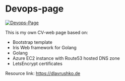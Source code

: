 # Devops-page

[![Devops-Page](https://circleci.com/gh/behoof4mind/devops-page.svg?style=shield)](https://app.circleci.com/pipelines/github/behoof4mind)

This is my own CV-web page based on:
- Bootstrap template
- Iris Web framework for Golang
- Golang
- Azure EC2 instance with Route53 hosted DNS zone
- LetsEncrypt certificates

Resource link: https://dlavrushko.de